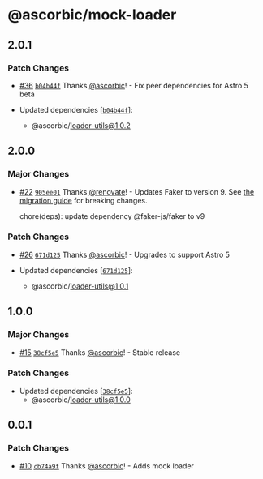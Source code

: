 # @ascorbic/mock-loader

## 2.0.1

### Patch Changes

- [#36](https://github.com/ascorbic/astro-loaders/pull/36) [`b04b44f`](https://github.com/ascorbic/astro-loaders/commit/b04b44f1a8a1fa84c1f14e7f6b2e1d535b55a4ab) Thanks [@ascorbic](https://github.com/ascorbic)! - Fix peer dependencies for Astro 5 beta

- Updated dependencies [[`b04b44f`](https://github.com/ascorbic/astro-loaders/commit/b04b44f1a8a1fa84c1f14e7f6b2e1d535b55a4ab)]:
  - @ascorbic/loader-utils@1.0.2

## 2.0.0

### Major Changes

- [#22](https://github.com/ascorbic/astro-loaders/pull/22) [`905ee01`](https://github.com/ascorbic/astro-loaders/commit/905ee015b7fdb6974b775ae3d4e499d53e855e32) Thanks [@renovate](https://github.com/apps/renovate)! - Updates Faker to version 9. See [the migration guide](https://v9.fakerjs.dev/guide/upgrading.html) for breaking changes.

  chore(deps): update dependency @faker-js/faker to v9

### Patch Changes

- [#26](https://github.com/ascorbic/astro-loaders/pull/26) [`671d125`](https://github.com/ascorbic/astro-loaders/commit/671d1255c7075cfd4aff3dae2caf7b274591d2b8) Thanks [@ascorbic](https://github.com/ascorbic)! - Upgrades to support Astro 5

- Updated dependencies [[`671d125`](https://github.com/ascorbic/astro-loaders/commit/671d1255c7075cfd4aff3dae2caf7b274591d2b8)]:
  - @ascorbic/loader-utils@1.0.1

## 1.0.0

### Major Changes

- [#15](https://github.com/ascorbic/astro-loaders/pull/15) [`38cf5e5`](https://github.com/ascorbic/astro-loaders/commit/38cf5e5e16b0c71af89f6ed6a3d15da1373a5c00) Thanks [@ascorbic](https://github.com/ascorbic)! - Stable release

### Patch Changes

- Updated dependencies [[`38cf5e5`](https://github.com/ascorbic/astro-loaders/commit/38cf5e5e16b0c71af89f6ed6a3d15da1373a5c00)]:
  - @ascorbic/loader-utils@1.0.0

## 0.0.1

### Patch Changes

- [#10](https://github.com/ascorbic/astro-loaders/pull/10) [`cb74a9f`](https://github.com/ascorbic/astro-loaders/commit/cb74a9f8f4537be3536b8c81ef35dc7092e39da9) Thanks [@ascorbic](https://github.com/ascorbic)! - Adds mock loader
